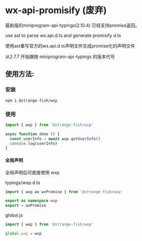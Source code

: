 # wx-api-promisify (废弃)
最新版的miniprogram-api-typings(2.10.4) 已经支持promise返回。

use ast to parse wx.api.d.ts and generate promisify d.ts

使用ast重写官方的wx.api.d.ts声明文件生成promise化的声明文件

从2.7.7 开始跟随 miniprogram-api-typings 的版本代号

## 使用方法:

### 安装
```
npm i @strange-fish/wxp
```

### 使用
```js
import { wxp } from '@strange-fish/wxp'

async function demo () {
  const userInfo = await wxp.getUserInfo()
  console.log(userInfo)
}
```

#### 全局声明
全局声明后可直接使用 wxp

typings/wxp.d.ts
```ts
import { wxp as wxPromise } from '@strange-fish/wxp'

export as namespace wxp
export = wxPromise
```

global.js
```js
import { wxp } from '@strange-fish/wxp'

global.wxp = wxp
```